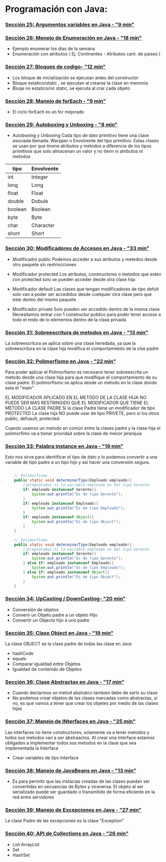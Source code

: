 # Programación con Java:

### [Sección 25: Argumentos variables en Java - "9 min" ](./seccion25)

### [Sección 26: Menejo de Enumeración en Java - "18 min" ](./seccion26)
* Ejemplo enumerar los dias de la semana
* Enumeración con atributos ( Ej. Continentes - Atributos cant. de paises )

### [Sección 27: Bloques de codigo- "12 min" ](./seccion27)
* Los bloque de inicialización se ejecutan antes del constructor
* Bloque estatico/static , se ejecutan al crearse la clase en memoria
* Bluqe no estatico/no static, se ejecuta al crar cada objeto

### [Sección 28: Manejo de forEach - "9 min" ](./seccion28)
* El ciclo forEach es un for mejorado

### [Sección 29: Autoboxing y Unboxing - "8 min" ](./seccion29)
* Autoboxing y Unboxing
Cada tipo de dato primitivo tiene una clase asociada llamada:
Warpper o Envolvente del tipo primitivo.
Estas clases se usan por que tinene atributos y metodos a diferencia de 
los tipos primitivos que solo almacenan un valor y no tienn ni atributos ni 
metodos

|tipo|Envolvente|
|-|-|
|int|Integer|
|long|Long|
|float|Float|
|double|Dobule|
|boolean|Boolean|
|byte|Byte|
|char|Character|
|short|Short|

### [Sección 30: Modificadores de Accesos en Java - "33 min" ](./seccion30)
* Modificadro public
Podemos acceder a sus atributos y metedos desde otro paquete sin 
restrincciones

* Modificador protected
Los atributos, constructores o metodos que esten con protected solo 
se pueden acceder desde otra clase hija

* Modificador default
Las clases que tengan modificadores de tipo defult solo van 
a poder ser accedidos desde cuelquier otra clase pero
que este dentro del mismo paquete

* Modificador private
Solo pueden ser accedido dentro de la misma clase
Necesitamos entrar con 1 constructur publico para poder tener acceso
a todo el resto de lo elementos dentro de la clase privada

### [Sección 31: Sobreescritura de metodos en Java - "13 min" ](./seccion31)
La sobreescritura se aplica sobre una clase heredada, ya que la sobreescritura
en la clase hija modifica el comportamiento de la clse padre

### [Sección 32: Polimorfismo en Java - "22 min" ](./seccion32)
Para poder aplicar el Polimorfismo es necesario tener sobreescrita un metodo
desde una clase hija para que modifique el comportamiento de su clase padre.
El polimorfismo se aplica desde un metodo en la clase donde esta el "main"

EL MODIFICADOR APLICADO EN EL METODO DE LA CLASE HIJA NO PUEDE SER MAS RESTRINGIDO
QUE EL MODIFICADOR QUE TIENE EL METODO LA CLASE PADRE
Si la clase Padre tiene un modificador de tipo PROTECTED
La clase hija NO puede usar de tipo PRIVETE, pero si los otros
public, defuault, protected.

Cuando usamos un metodo en común entre la clases padre y la clase hija
el polimorfimo va a tomar prioridad sobre la clase de menor jerarquia

### [Sección 33: Palabra instance en Java - "19 min" ](./seccion33)
Esto nos sirve para identificar el tipo de dato y lo podemos convertir
a una variable de tipo padre a un tipo hijo y asi hacer una conversión 
segura.

```java

    // Polimorfismo
    public static void determinarTipo(Empleado empleado){
        //preguntamos si la variable empleado es del tipo Gerente
        if( empleado instanceof Gerente){
            System.out.println("Es de tipo Gerente");
        } 
        if( empleado instanceof Empleado){
            System.out.println("Es de tipo Empleado");
        }
        if( empleado instanceof Object){
            System.out.println("Es de tipo Object");
        }
    }

    // Polimorfismo
    public static void determinarTipo(Empleado empleado){
        //preguntamos si la variable empleado es del tipo Gerente
        if( empleado instanceof Gerente){
            System.out.println("Es de tipo Gerente");
        } else if( empleado instanceof Empleado){
            System.out.println("Es de tipo Empleado");
        } else if( empleado instanceof Object){
            System.out.println("Es de tipo Object");
        }
    }
```
### [Sección 34: UpCasting / DownCasting- "20 min" ](./seccion34)
* Conversión de objetos
* Converir un Objeto padre a un objeto Hijo
* Convertir un Objecto hijo a uno padre

### [Sección 35: Clase Object en Java - "19 min" ](./seccion35)
La clase OBJECT es la clase padre de todas las clase en Java
* hashCode
* equals
* Comparar igualdad entre Objetos
* Igualdad de contenido de Objetos

### [Sección 36: Clase Abstractas en Java - "17 min" ](./seccion36)
* Cuando declarmos un metod abstratco tambien debe de serlo su clase
* No podemos crear objetos de las clases marcadas como abstractas, si no, 
es que vamos a tener que crear los objetes por medio de las clases hijas

### [Sección 37: Manejo de INterfaces en Java - "25 min" ](./seccion37)
Las interfaces no tiene constructores, solamente va a tener metodos y todos
sus metodos van a ser abstraactos.
Al crear una interface estamos obligados a implementar todos sus metodos
en la clase que sea implementada la Interface
* Crear variables de tipo Interface

### [Sección 38: Manejo de JavaBeans en Java - "13 min" ](./seccion38)
* Es para permitir que las instacias creadas de las clases puedan ser 
convertidas en secuancias de Bytes y viceversa. El objeto al ser serializado
puede ser guardado o transmitido de forma eficiente en la red entre servidores

### [Sección 39: Manejo de Excepciones en Java - "27 min" ](./seccion39)
La clase Padre de las excepciones es la clase "Exception"

### [Sección 40: API de Collections en Java - "26 min" ](./seccion40)
* List ArrayList
* Set
* HashSet
